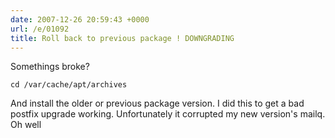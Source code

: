 ```yaml
---
date: 2007-12-26 20:59:43 +0000
url: /e/01092
title: Roll back to previous package ! DOWNGRADING
---
```


Somethings broke?

	cd /var/cache/apt/archives
And install the older or previous package version.
I did this to get a bad postfix upgrade working. Unfortunately it corrupted my new version's mailq.
Oh well
